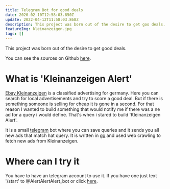 ```yaml
---
title: Telegram Bot for good deals
date: 2020-02-10T12:58:03.850Z
update: 2022-04-12T11:58:03.868Z
description: This project was born out of the desire to get goo deals.
featureImg: kleinanzeigen.jpg
tags: []
---
```

This project was born out of the desire to get good deals.

You can see the sources on Github [here](https://github.com/DanielStefanK/kleinanzeigen-alert).

# What is 'Kleinanzeigen Alert'

[Ebay Kleinanzeigen](https://www.ebay-kleinanzeigen.de) is a classified advertising for germany.
Here you can search for local advertisements and try to score a good deal.
But if there is something someone is selling for cheap it is gone in a second.
For that reason I wanted to build something that would notify me if
there was a ne ad for a query i would define. That's when i stared to build
'Kleinanzeigen Alert'.

It is a small [telegram](https://telegram.org/) bot where you can save queries and
it sends you all new ads that match hat query.
It is written in [go](https://golang.org/) and used web crawling to
fetch new ads from Kleinanzeigen.

# Where can I try it

You have to have an telegram account to use it. If you have one just text '/start' to @AlertAlertAlert_bot
or click [here](https://t.me/AlertAlertAlert_bot).